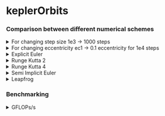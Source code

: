 # keplerOrbits

### Comparison between different numerical schemes

<details>
<summary>For changing step size 1e3 -> 1000 steps</summary>

![Varying nsteps](/plots/1e2_plot.png "1e2")
![Varying nsteps](/plots/1e3_plot.png "1e3")
![Varying nsteps](/plots/1e4_plot.png "1e4")
![Varying nsteps](/plots/1e5_plot.png "1e5")
![Varying nsteps](/plots/1e6_plot.png "1e6")

</details>

<details>
<summary>For changing eccentricity ec1 -> 0.1 eccentricity for 1e4 steps</summary>

![Varying eccentricity](/plots/ec1_plot.png "ec1")
![Varying eccentricity](/plots/ec2_plot.png "ec2")
![Varying eccentricity](/plots/ec3_plot.png "ec3")
![Varying eccentricity](/plots/ec4_plot.png "ec4")
![Varying eccentricity](/plots/ec5_plot.png "ec5")
![Varying eccentricity](/plots/ec6_plot.png "ec6")
![Varying eccentricity](/plots/ec7_plot.png "ec7")
![Varying eccentricity](/plots/ec8_plot.png "ec8")
![Varying eccentricity](/plots/ec9_plot.png "ec9")
</details>


<details>
  <summary>Explicit Euler</summary>

#![Explicit Euler](/plots/eEuler_plot_ec.png "Explicit Euler")
#![Explicit Euler](/plots/eEuler_plot.png "Explicit Euler")

</details>

<details>
  <summary>Runge Kutta 2</summary>

#![Runge Kutta 2](/plots/rk2_plot_ec.png "Runge Kutta 2")
#![Runge Kutta 2](/plots/rk2_plot.png "Runge Kutta 2")

</details>

<details>
  <summary>Runge Kutta 4</summary>

#![Runge Kutta 4](/plots/rk4_plot_ec.png "Runge Kutta 4")
#![Runge Kutta 4](/plots/rk4_plot.png "Runge Kutta 4")

</details>

<details>
  <summary>Semi Implicit Euler</summary>

#![Semi Implicit Euler](/plots/semiI_plot_ec.png "Semi Implicit Euler")
#![Semi Implicit Euler](/plots/semiI_plot.png "Semi Implicit Euler")

</details>

<details>
  <summary>Leapfrog</summary>

#![Leapfrog](/plots/leapfrog_plot_ec.png "Leapfrog")
#![Leapfrog](/plots/leapfrog_plot.png "Leapfrog")

</details>

### Benchmarking

<details>
  <summary>GFLOPs/s</summary>

#![Benchmark](/plots/benchmark_plot.png "Benchmark")

</details>

